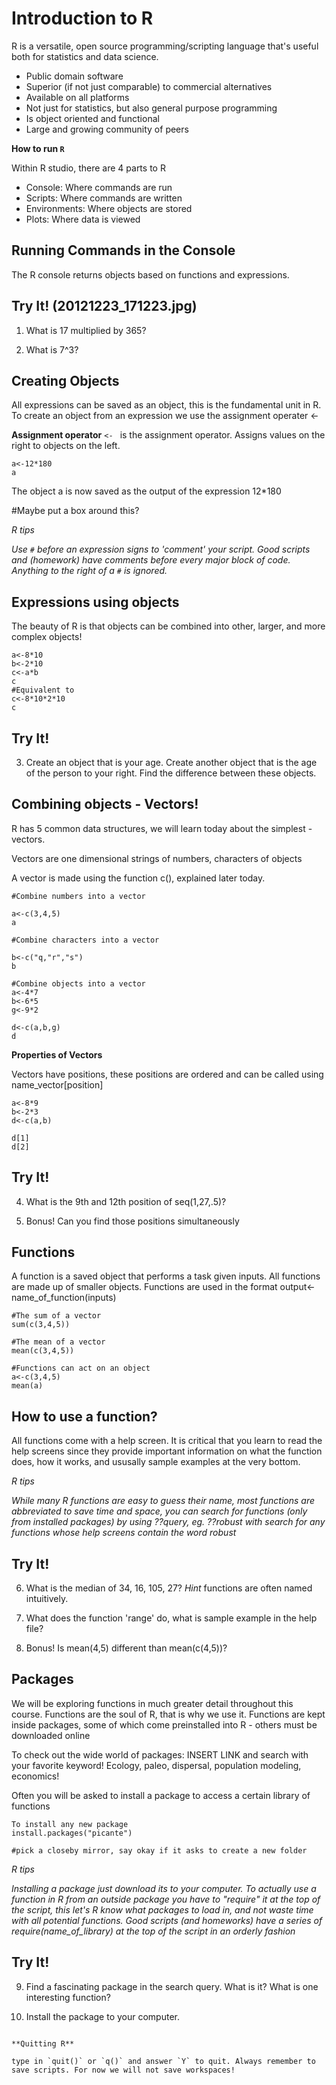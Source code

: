 **Introduction to R**
===================

R is a versatile, open source programming/scripting language that's useful both for statistics and data science. 

* Public domain software 
* Superior (if not just comparable) to commercial alternatives
* Available on all platforms
* Not just for statistics, but also general purpose programming
* Is object oriented and functional
* Large and growing community of peers

**How to run `R`**  

Within R studio, there are 4 parts to R

* Console: Where commands are run
* Scripts: Where commands are written
* Environments: Where objects are stored
* Plots: Where data is viewed

Running Commands in the Console
----------------------

The R console returns objects based on functions and expressions.

**Try It!** (20121223_171223.jpg)
------------

1. What is 17 multiplied by 365?

2. What is 7^3?

Creating Objects
--------------------

All expressions can be saved as an object, this is the fundamental unit in R. To create an object from an expression we use the assignment operater <-


**Assignment operator**
`<- ` is the assignment operator. Assigns values on the right to objects on the left.


```{r}
a<-12*180
a
```
The object a is now saved as the output of the expression 12*180

#Maybe put a box around this?

*R tips*

*Use `#` before an expression signs to 'comment' your script. Good scripts and (homework) have comments before every major block of code. Anything to the right of a `#` is ignored.*

Expressions using objects
----------------------

The beauty of R is that objects can be combined into other, larger, and more complex objects!

```{r}
a<-8*10
b<-2*10
c<-a*b
c
#Equivalent to 
c<-8*10*2*10
c
```

**Try It!**
------------

3. Create an object that is your age. Create another object that is the age of the person to your right. Find the difference between these objects. 

Combining objects - Vectors!
-------------------

R has 5 common data structures, we will learn today about the simplest - vectors.

Vectors are one dimensional strings of numbers, characters of objects

A vector is made using the function c(), explained later today.

```{r}
#Combine numbers into a vector

a<-c(3,4,5)
a

#Combine characters into a vector

b<-c("q,"r","s")
b

#Combine objects into a vector
a<-4*7
b<-6*5
g<-9*2

d<-c(a,b,g)
d

```

**Properties of Vectors**

Vectors have positions, these positions are ordered and can be called using name_vector[position]

```{r}
a<-8*9
b<-2*3
d<-c(a,b)

d[1]
d[2]
```

**Try It!**
------------

4. What is the 9th and 12th position of seq(1,27,.5)? 

5. Bonus! Can you find those positions simultaneously


Functions
----------

A function is a saved object that performs a task given inputs. All functions are made up of smaller objects. Functions are used in the format output<-name_of_function(inputs)

```{r}
#The sum of a vector
sum(c(3,4,5))

#The mean of a vector
mean(c(3,4,5))

#Functions can act on an object 
a<-c(3,4,5)
mean(a)
```

How to use a function?
-----------------------

All functions come with a help screen. It is critical that you learn to read the help screens since they provide important information on what the function does, how it works, and ususally sample examples at the very bottom.

*R tips*

*While many R functions are easy to guess their name, most functions are abbreviated to save time and space, you can search for functions (only from installed packages) by using ??query, eg. ??robust with search for any functions whose help screens contain the word robust*


**Try It!**
------------

6. What is the median of 34, 16, 105, 27? *Hint* functions are often named intuitively.

7. What does the function 'range' do, what is sample example in the help file?

8. Bonus! Is mean(4,5) different than mean(c(4,5))?


Packages
---------------------
We will be exploring functions in much greater detail throughout this course. Functions are the soul of R, that is why we use it. Functions are kept inside packages, some of which come preinstalled into R - others must be downloaded online

To check out the wide world of packages: INSERT LINK and search with your favorite keyword! Ecology, paleo, dispersal, population modeling, economics!

Often you will be asked to install a package to access a certain library of functions


```{r}
To install any new package
install.packages("picante")

#pick a closeby mirror, say okay if it asks to create a new folder
```


*R tips*

*Installing a package just download its to your computer. To actually use a function in R from an outside package you have to "require" it at the top of the script, this let's R know what packages to load in, and not waste time with all potential functions. Good scripts (and homeworks) have a series of require(name_of_library) at the top of the script in an orderly fashion*


**Try It!** 
------------

9. Find a fascinating package in the search query. What is it? What is one interesting function?

10. Install the package to your computer. 
```

**Quitting R**

type in `quit()` or `q()` and answer `Y` to quit. Always remember to save scripts. For now we will not save workspaces!
